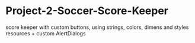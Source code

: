 # Project-2-Soccer-Score-Keeper
score keeper with custom buttons, using strings, colors, dimens and styles resources + custom AlertDialogs
